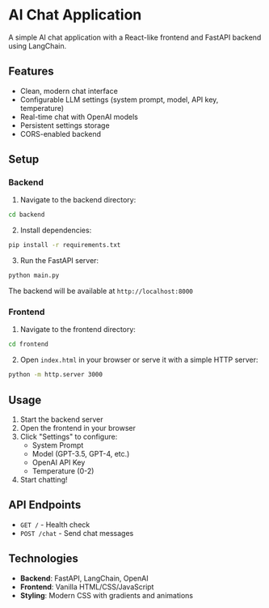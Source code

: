 # AI Chat Application

A simple AI chat application with a React-like frontend and FastAPI backend using LangChain.

## Features

- Clean, modern chat interface
- Configurable LLM settings (system prompt, model, API key, temperature)
- Real-time chat with OpenAI models
- Persistent settings storage
- CORS-enabled backend

## Setup

### Backend

1. Navigate to the backend directory:
```bash
cd backend
```

2. Install dependencies:
```bash
pip install -r requirements.txt
```

3. Run the FastAPI server:
```bash
python main.py
```

The backend will be available at `http://localhost:8000`

### Frontend

1. Navigate to the frontend directory:
```bash
cd frontend
```

2. Open `index.html` in your browser or serve it with a simple HTTP server:
```bash
python -m http.server 3000
```

## Usage

1. Start the backend server
2. Open the frontend in your browser
3. Click "Settings" to configure:
   - System Prompt
   - Model (GPT-3.5, GPT-4, etc.)
   - OpenAI API Key
   - Temperature (0-2)
4. Start chatting!

## API Endpoints

- `GET /` - Health check
- `POST /chat` - Send chat messages

## Technologies

- **Backend**: FastAPI, LangChain, OpenAI
- **Frontend**: Vanilla HTML/CSS/JavaScript
- **Styling**: Modern CSS with gradients and animations